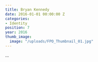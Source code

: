 ```yaml
---
title: Bryan Kennedy
date: 2016-01-01 00:00:00 Z
categories:
- Identity
position: 7
year: 2016
thumb_image:
  image: "/uploads/FPO_Thumbnail_01.jpg"
---
```


...
